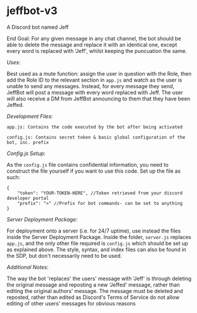 # jeffbot-v3

A Discord bot named Jeff

End Goal: For any given message in any chat channel, the bot should be able to delete the message and replace it with an identical one, except every word is replaced with 'Jeff', whilst keeping the puncuation the same.

_Uses_:

Best used as a mute function: assign the user in question with the Role, then add the Role ID to the relevant section in ```app.js``` and watch as the user is unable to send any messages. Instead, for every message they send, JeffBot will post a message with every word replaced with Jeff. The user will also receive a DM from JeffBot announcing to them that they have been Jeffed.

_Development Files_:  

	app.js: Contains the code executed by the bot after being activated

	config.js: Contains secret token & basic global configuration of the bot, inc. prefix


_Config.js Setup_:

As the ``` config.js ``` file contains confidential information, you need to construct the file yourself if you want to use this code. Set up the file as such:

```
{
	"token": "YOUR-TOKEN-HERE", //Token retrieved from your discord developer portal
   	"prefix": ">" //Prefix for bot commands- can be set to anything
}
```

_Server Deployment Package_:

For deployment onto a server (i.e. for 24/7 uptime), use instead the files inside the Server Deployment Package. Inside the folder, `server.js` replaces `app.js`, and the only other file required is `config.js` which should be set up as explained above. The style, syntax, and index files can also be found in the SDP, but don't necessarily need to be used. 


_Additional Notes_:

The way the bot 'replaces' the users' message with 'Jeff' is through deleting the original message and reposting a new 'Jeffed' message, rather than editing the original authors' message. The message must be deleted and reposted, rather than edited as Discord's Terms of Service do not allow editing of other users' messages for obvious reasons

